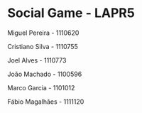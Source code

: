 Social Game - LAPR5 
===================================

Miguel Pereira  - 1110620

Cristiano Silva - 1110755

Joel Alves - 1110773

João Machado - 1100596

Marco Garcia - 1101012

Fábio Magalhães - 1111120
